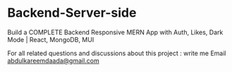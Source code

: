 # Backend-Server-side


Build a COMPLETE  Backend Responsive MERN App with Auth, Likes, Dark Mode | React, MongoDB, MUI


For all related questions and discussions about this project : write me Email abdulkareemdaada@gmail.com
